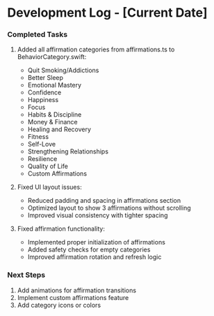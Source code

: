 # Development Log - [Current Date]

### Completed Tasks
1. Added all affirmation categories from affirmations.ts to BehaviorCategory.swift:
   - Quit Smoking/Addictions
   - Better Sleep
   - Emotional Mastery
   - Confidence
   - Happiness
   - Focus
   - Habits & Discipline
   - Money & Finance
   - Healing and Recovery
   - Fitness
   - Self-Love
   - Strengthening Relationships
   - Resilience
   - Quality of Life
   - Custom Affirmations

2. Fixed UI layout issues:
   - Reduced padding and spacing in affirmations section
   - Optimized layout to show 3 affirmations without scrolling
   - Improved visual consistency with tighter spacing

3. Fixed affirmation functionality:
   - Implemented proper initialization of affirmations
   - Added safety checks for empty categories
   - Improved affirmation rotation and refresh logic

### Next Steps
1. Add animations for affirmation transitions
2. Implement custom affirmations feature
3. Add category icons or colors